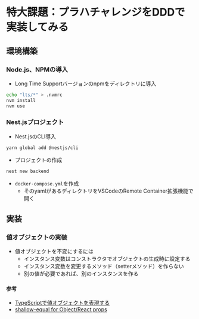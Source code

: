 # 特大課題：プラハチャレンジをDDDで実装してみる

## 環境構築

### Node.js、NPMの導入

- Long Time Supportバージョンのnpmをディレクトリに導入

```zsh
echo "lts/*" > .nvmrc
nvm install
nvm use
```

### Nest.jsプロジェクト

- Nest.jsのCLI導入

```zsh
yarn global add @nestjs/cli
```

- プロジェクトの作成

```zsh
nest new backend
```

- `docker-compose.yml`を作成
  - そのyamlがあるディレクトリをVSCodeのRemote Container拡張機能で開く

## 実装

### 値オブジェクトの実装

- 値オブジェクトを不変にするには
  - インスタンス変数はコンストラクタでオブジェクトの生成時に設定する
  - インスタンス変数を変更するメソッド（setterメソッド）を作らない
  - 別の値が必要であれば、別のインスタンスを作る

#### 参考

- [TypeScriptで値オブジェクトを表現する](https://blog.mamansoft.net/2020/02/19/express-value-object-by-typescript/#%E5%80%A4%E3%82%AA%E3%83%96%E3%82%B8%E3%82%A7%E3%82%AF%E3%83%88%E3%81%A8%E3%81%AF)
- [shallow-equal for Object/React props](https://efcl.info/2017/11/30/shallow-equal/)